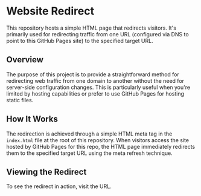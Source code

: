 # Website Redirect

This repository hosts a simple HTML page that redirects visitors. It's primarily used for redirecting traffic from one URL (configured via DNS to point to this GitHub Pages site) to the specified target URL.

## Overview

The purpose of this project is to provide a straightforward method for redirecting web traffic from one domain to another without the need for server-side configuration changes. This is particularly useful when you're limited by hosting capabilities or prefer to use GitHub Pages for hosting static files.

## How It Works

The redirection is achieved through a simple HTML meta tag in the `index.html` file at the root of this repository. When visitors access the site hosted by GitHub Pages for this repo, the HTML page immediately redirects them to the specified target URL using the meta refresh technique.

## Viewing the Redirect

To see the redirect in action, visit the URL.
